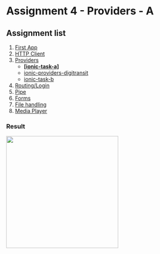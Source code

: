 # Assignment 4 - Providers - A

## Assignment list
1. [First App](https://github.com/joonasmkauppinen/first-ionic-app/tree/master)
2. [HTTP Client](https://github.com/joonasmkauppinen/first-ionic-app/tree/http-a)
3. [Providers](https://github.com/joonasmkauppinen/first-ionic-app/tree/ionic-providers)
   - **[[ionic-task-a]](https://github.com/joonasmkauppinen/first-ionic-app/tree/ionic-providers)**
   - [ionic-providers-digitransit](https://github.com/joonasmkauppinen/first-ionic-app/tree/ionic-providers-digitransit)
   - [ionic-task-b](https://github.com/joonasmkauppinen/first-ionic-app/tree/ionic-providers-task-b)
4. [Routing/Login](https://github.com/joonasmkauppinen/first-ionic-app/tree/ionic-navigation-login)
5. [Pipe](https://github.com/joonasmkauppinen/first-ionic-app/tree/ionic-pipes-task-a)
6. [Forms](https://github.com/joonasmkauppinen/first-ionic-app/tree/ionic-forms)
7. [File handling]()
8. [Media Player]()

### Result
<img src="https://user-images.githubusercontent.com/28673805/51313686-d97f0280-1a56-11e9-84fd-ae627e76b8e9.png" width="300">
